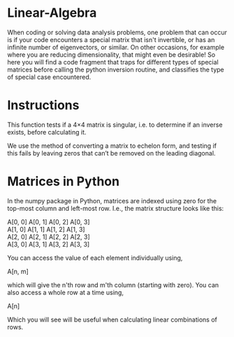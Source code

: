 # Linear-Algebra

When coding or solving data analysis problems, one problem that can  occur is if your code encounters a special matrix that isn't invertible,  or has an infinite number of eigenvectors, or similar. On other  occasions, for example where you are reducing dimensionality, that might  even be desirable!  So here you will find a code fragment that traps  for different types of special matrices before calling the python  inversion routine, and classifies the type of special case encountered.  

# Instructions

This function tests if a 4×4 matrix is singular, i.e. to determine if an inverse exists, before calculating it.

We use the method of converting a matrix to echelon form, and testing if this fails by leaving zeros that can’t be removed on the leading diagonal.

# Matrices in Python

In the numpy package in Python, matrices are indexed using zero for the top-most column and left-most row. I.e., the matrix structure looks like this:

A[0, 0]  A[0, 1]  A[0, 2]  A[0, 3]<br />
A[1, 0]  A[1, 1]  A[1, 2]  A[1, 3]<br />
A[2, 0]  A[2, 1]  A[2, 2]  A[2, 3]<br />
A[3, 0]  A[3, 1]  A[3, 2]  A[3, 3]

You can access the value of each element individually using,

A[n, m]

which will give the n'th row and m'th column (starting with zero). You can also access a whole row at a time using,

A[n]

Which you will see will be useful when calculating linear combinations of rows.
